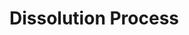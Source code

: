 <div style="float:right;margin:auto"><ebook-button title="Dissolution Process" link="https://genchem.science.psu.edu/14-1-dissolution-process"></ebook-button></div>



# Dissolution Process

